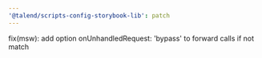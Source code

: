 ```yaml
---
'@talend/scripts-config-storybook-lib': patch
---
```


fix(msw): add option onUnhandledRequest: 'bypass' to forward calls if not match
